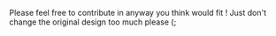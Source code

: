 Please feel free to contribute in anyway you think would fit !
Just don't change the original design too much please (;

